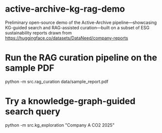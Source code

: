 # active-archive-kg-rag-demo
Preliminary open-source demo of the Active-Archive pipeline—showcasing KG-guided search and RAG-assisted curation—built on a subset of ESG sustainability reports drawn from https://huggingface.co/datasets/DataNeed/company-reports


# Run the RAG curation pipeline on the sample PDF
python -m src.rag_curation data/sample_report.pdf

# Try a knowledge-graph-guided search query
python -m src.kg_exploration "Company A CO2 2025"
